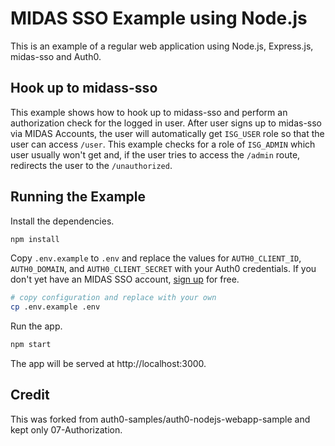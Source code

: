 # MIDAS SSO Example using Node.js

This is an example of a regular web application using Node.js, Express.js, midas-sso and Auth0.

## Hook up to midass-sso

This example shows how to hook up to midass-sso and perform an authorization check for the logged in user. After user signs up to midas-sso via MIDAS Accounts, the user will automatically get `ISG_USER` role so that the user can access `/user`. This example checks for a role of `ISG_ADMIN` which user usually won't get and, if the user tries to access the `/admin` route, redirects the user to the `/unauthorized`.

## Running the Example

Install the dependencies.

```bash
npm install
```

Copy `.env.example` to `.env` and replace the values for `AUTH0_CLIENT_ID`, `AUTH0_DOMAIN`, and `AUTH0_CLIENT_SECRET` with your Auth0 credentials. If you don't yet have an MIDAS SSO account, [sign up](https://docs.google.com/forms/d/e/1FAIpQLScz9GcXNQ8bBLiQ9WQMyXdXdGCcb1iIyd8phdXz4POPOL2LCQ/viewform?c=0&w=1) for free.

```bash
# copy configuration and replace with your own
cp .env.example .env
```

Run the app.

```bash
npm start
```

The app will be served at http://localhost:3000.

## Credit
This was forked from auth0-samples/auth0-nodejs-webapp-sample and kept only 07-Authorization.
